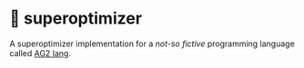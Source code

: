 # 🚀 superoptimizer
A superoptimizer implementation for a *not-so fictive* programming language called [AG2 lang](./ag2-lang/).
